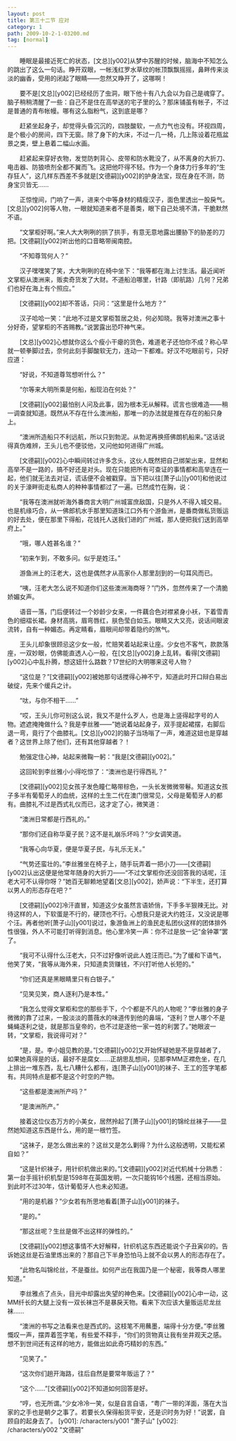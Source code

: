 ```yaml
---
layout: post
title: 第三十二节 应对
category: 1
path: 2009-10-2-1-03200.md
tag: [normal]
---
```


　　睡眠是最接近死亡的状态，[文总][y002]从梦中苏醒的时候，脑海中不知怎么的跳出了这么一句话。睁开双眼，一帐浅红罗水草纹的帐顶飘飘摇摇，鼻畔传来淡淡的幽香，受用的闭起了眼睛——忽然又睁开了，这哪啊！

　　要不是[文总][y002]已经经历了虫洞，眼下他十有八九会以为自己是魂穿了。脑子稍稍清醒了一些：自己不是住在高举送的宅子里的么？那床铺虽有帐子，不过是普通的青布帐幔。哪有这么脂粉气，这到底是哪？

　　赶紧坐起身子，却觉得头昏沉沉的，四肢酸软，一点力气也没有。环视四周，是个极小的房间，四下无窗。除了身下的大床，不过一几一椅，几上陈设着花瓶盆景之类，壁上悬着二幅山水画。

　　赶紧起来穿好衣物，发觉防刺背心、皮带和防水靴没了，从不离身的大折刀、电击器、防狼喷剂全都不翼而飞。这把他吓得不轻。作为一个身体力行多年的“生存狂人”，这几样东西差不多就是[文德嗣][y002]的护身法宝，现在身在不测，防身宝贝皆无……

　　正惊惶间，门响了一声，进来个中等身材的精瘦汉子，面色里透出一股戾气。[文总][y002]何等人物，一眼就知道来者不是善类，眼下自己处境不清，干脆默然不语。

　　“文掌柜好啊。”来人大大咧咧的拱了拱手，有意无意地露出腰胁下的胁差的刀把。[文德嗣][y002]听出他的口音略带闽南腔。

　　“不知尊驾何人？”

　　汉子嘿嘿笑了笑，大大咧咧的在椅中坐下：“我等都在海上讨生活。最近闻听文掌柜从澳洲来，贩卖奇货发了大财。不道船泊哪里，针路（即航路）几何？兄弟们也好在海上有个照应。”

　　[文德嗣][y002]却不答话，只问：“这里是什么地方？”

　　汉子哈哈一笑：“此地不过是文掌柜暂居之处，何必知晓。我等对澳洲之事十分好奇，望掌柜的不吝赐教。”说罢露出恐吓神气来。

　　[文总][y002]心想就你这么个瘦小干瘪的货色，难道老子还怕你不成？称心早就一顿拳脚过去，奈何此刻手脚酸软无力，连动一下都难。好汉不吃眼前亏，只好应道：

　　“好说，不知道尊驾想听什么？”

　　“尔等来大明所乘是何船，船现泊在何处？”

　　[文德嗣][y002]最怕别人问及此事，因为根本无从解释。谎言也很难造——稍一调查就知道。既然从不存在什么澳洲船，那唯一的办法就是推在存在的船只身上。

　　“澳洲所造船只不利远航，所以只到勃泥。从勃泥再换搭佛朗机船来。”这话说得真伪难辨，王头儿也不便驳他，又问他如何进得广州城。

　　[文德嗣][y002]心中瞬间转过许多念头，这伙人既然把自己绑架出来，显然和高举不是一路的，搞不好还是对头。现在只能把所有可查证的事情都和高举连在一起，他们就无法去对证，谎话便不会被戳穿。当下把以往[萧子山][y001]和他说过的关于濠畔街走私商人的种种事情都过了一遍。已然成竹在胸，说：

　　“我等在澳洲就听海外番商言大明广州城富庶敌国，只是外人不得入城交易。也是机缘巧合，从一佛郎机水手那里知道珠江口外有个游鱼洲，是番商做私货贩运的好去处，便在那里下得船，花钱托人送我们进的广州城，那人便把我们送到高举府上。”

　　“哦，哪人姓甚名谁？”

　　“初来乍到，不敢多问。似乎是姓汪。”

　　游鱼洲上的汪老大，这也是偶然才从高家仆人那里刮到的一句耳风而已。

　　“咦，汪老大怎么说不知道你们这些澳洲海商呀？”门外，忽然传来了一个清脆娇媚女声。

　　语音一落，门后便转过一个妙龄少女来，一件藕合色对襟紧身小袄，下着雪青色的细褶长裙。身材高挑，眉弯唇红，肤色莹白如玉。眼睛又大又亮，说话间眼波流转，自有一种媚态。再定睛看，眉眼间却带着隐约的煞气。

　　王头儿却象很顾忌这少女一般，忙赔笑着站起来让座。少女也不客气，款款落座，一双妙眼，仿佛能直透人心一般，在[文总][y002]身上乱转。看得[文德嗣][y002]心中乱扑腾，想这妞什么路数？17世纪的大明哪来这号人物？

　　“这位是？”[文德嗣][y002]被她那句话搅得心神不宁，知道此时开口辩白易出破绽，先来个缓兵之计。

　　“呔，与你不相干……”

　　“哎，王头儿你可别这么说，我又不是什么歹人，也是海上竖得起字号的人物。遮遮掩掩做什么？我是李丝雅——”她说着站起身子，双手提起裙摆，右脚后退一弯，竟行了个曲膝礼。[文总][y002]的脑子当场嗡了一声，难道这妞也是穿越者？这世界上除了他们，还有其他穿越者？！

　　勉强定住心神，站起来微鞠一躬：“我是[文德嗣][y002]。”

　　这回轮到李丝雅小小得吃惊了：“澳洲也是行得西礼？”

　　[文德嗣][y002]见女孩子发色瞳仁略带棕色，一头长发微微带鬈。知道这女孩子多半有葡萄牙人的血统，这样的土生二代在澳门很常见，父母是葡萄牙人的都有。曲膝礼不过是西式礼仪而已，这才定了心，微笑道：

　　“澳洲日常都是行西礼的。”

　　“那你们还自称华夏子民？这不是礼崩乐坏吗？”少女调笑道。

　　“我等心向华夏，便是华夏子民，与礼乐无关。”

　　“气势还蛮壮的。”李丝雅坐在椅子上，随手玩弄着一把小刀——[文德嗣][y002]认出这便是他常年随身的大折刀——“不过文掌柜你还没回答我的话呢，汪老大可不认得你呀？”她百无聊赖地望着[文总][y002]，娇声说：“下半生，还打算以男人的形态存在吧？”

　　[文德嗣][y002]冷汗直冒，知道这少女虽然言语娇俏，下手多半狠辣无比。对待这样的人，下软蛋是不行的，硬顶也不行。心想我只是说大约姓汪，又没说是哪个汪。再者他听[萧子山][y001]说过，象游鱼洲上的渔民走私团伙这样的团体排外性很强，外人不可能打听得到消息。他心里冷笑一声：你不过是放一记“金钟罩”罢了。

　　“我可不认得什么汪老大，只不过好像听说此人姓汪而已。”为了缓和下语气，他笑了笑，“我等从海外来，只知道卖货赚钱，不兴打听他人长短的。”

　　“你们还真是黑眼睛里只有白银子。”

　　“见笑见笑，商人逐利乃是本性。”

　　“我怎么觉得文掌柜和您的那些手下，个个都是不凡的人物呢？”李丝雅的身子微微的靠了过来，一股淡淡的蔷薇水的味道传到他的鼻端，“逐利？世人哪个不是蝇蝇逐利之徒，就是那当皇帝的，也不过是逐他一家一姓的利罢了。”她眼波一转，“文掌柜，我说得可对？”

　　“是，是。李小姐见教的是。”[文德嗣][y002]又开始怀疑她是不是穿越者了，如果她真得是的话，最好不是腐女……正胡思乱想间，见那李MM正襟危坐，在几上排出一堆东西，乱七八糟什么都有，连[萧子山][y001]的袜子、王工的签字笔都有。共同特点是都不是这个时空的产物。

　　“这些都是澳洲所产吗？”

　　“是澳洲所产。”

　　接着这位仪态万方的小美女，居然拎起了[萧子山][y001]的锦纶丝袜子——显然她知道这东西是什么，用的是一根竹签。

　　“这袜子，是怎么做出来的？这丝又是怎么剿得？为什么这般透明，又能松紧自如？”

　　“这是针织袜子，用针织机做出来的。”[文德嗣][y002]对近代机械十分熟悉：第一台手摇针织机型是1598年在英国发明，一次只能钩16个线圈，还相当原始。到此时不过30年，估计葡萄牙人也未必知道。

　　“用的是机器？”少女若有所思地看着[萧子山][y001]的袜子。

　　“是的。”

　　“那这丝呢？生丝是做不出这样的弹性的。”

　　[文德嗣][y002]想这事情不大好解释，针织机这东西还能说个子丑寅卯的。告诉她这丝是石油里炼出来的？那自己下半身恐怕马上就不会以男人的形态存在了。

　　“此物名叫锦纶丝，不是蚕丝。如何产出在我国乃是一个秘密，我等商人哪里知道。”

　　李丝雅点了点头，目光中却露出失望的神色来。[文德嗣][y002]心中一动，这MM纤长的大腿上没有一双长袜岂不是暴戾天物。看来下次应该大量贩运尼龙丝袜……

　　“澳洲的书写之法看来也是西式的。这枝笔不用蘸墨，端得十分方便。”李丝雅慨叹一声，摆弄着签字笔，有些爱不释手，“你们的货物真让我有坐井观天之感。想不到世间还有这样的地方，能做出如此奇巧精妙的东西。”

　　“见笑了。”

　　“这次你们趟开海路，往后自然是要常年贩运了？”

　　“这个……”[文德嗣][y002]不知道如何回答是好。

　　“哼，也无所谓。”少女冷冷一笑，似是自言自语，“粤广一带的洋面，落在大当家的之手也是朝夕之事了。若要长久保得船货平安，还是识时务为好！”说罢，自顾自的起身去了。
[y001]: /characters/y001 "萧子山"
[y002]: /characters/y002 "文德嗣"
